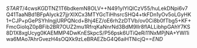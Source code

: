 $START$/4cwsKGDTNZ1T6bdkemN8OLV++N491ylYlQlCzV55/huLekDNpi6v7Q41TaaNBd1BFpAIyck27jjrXlXCx3MTYGcTiHhsrcSHQ4+tkFDn1yOv5oLGyHK1+CJP+pGePSYhIngjURPQNcd+Bhj4EZ/oE6rh2zDTVb/ov0Ci8b0fTbg5+KF+FmcGioIqZ0pBFib2BR7OUZ2mu1RfrqKaNnrNd3BdM9IIr8flALLibhpGAhY7KS8D1X8xgUcyg0KAEMMP4DwKnESkpcS/P56psk6UTiQeRi11NxMPjNA+YWI1iwa6MAo7AhrGvezH4sOQXk9zLeBRAEZbG4Q6aiHTNicjQ==$END$
